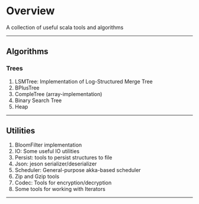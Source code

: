 # Overview
A collection of useful scala tools and algorithms

---
## Algorithms
### Trees
1. LSMTree: Implementation of Log-Structured Merge Tree
2. BPlusTree
3. CompleTree (array-implementation)
4. Binary Search Tree
5. Heap

---
## Utilities
1. BloomFilter implementation
2. IO: Some useful IO utilities
3. Persist: tools to persist structures to file
4. Json: jeson serializer/deserializer
5. Scheduler: General-purpose akka-based scheduler
6. Zip and Gzip tools
7. Codec: Tools for encryption/decryption
8. Some tools for working with Iterators

---

